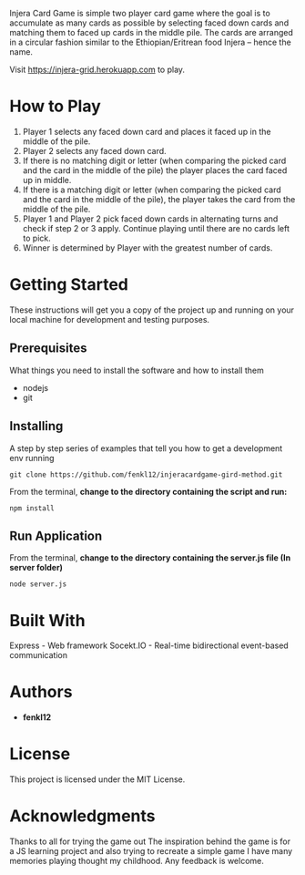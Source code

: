Injera Card Game is simple two player card game where the goal is to accumulate as many cards as possible by selecting faced down cards and matching them to faced up cards in the middle pile. The cards are arranged in a circular fashion similar to the Ethiopian/Eritrean food Injera – hence the name.

Visit https://injera-grid.herokuapp.com to play.

# **How to Play**

1. Player 1 selects any faced down card and places it faced up in the middle of the pile.
2. Player 2 selects any faced down card.
3. If there is no matching digit or letter (when comparing the picked card and the card in the middle of the pile) the player places the card faced up in middle. 
4. If there is a matching digit or letter (when comparing the picked card and the card in the middle of the pile), the player takes the card from the middle of the pile.
5. Player 1 and Player 2 pick faced down cards in alternating turns and check if step 2 or 3 apply.  Continue playing until there are no cards left to pick.
6. Winner is determined by Player with the greatest number of cards.

# Getting Started

These instructions will get you a copy of the project up and running on your local machine for development and testing purposes.

## Prerequisites

What things you need to install the software and how to install them

- nodejs
- git

## Installing

A step by step series of examples that tell you how to get a development env running

`git clone https://github.com/fenkl12/injeracardgame-gird-method.git`

From the terminal, **change to the directory containing the script and run:**

`npm install`


## Run Application

From the terminal, **change to the directory containing the server.js file (In server folder)**


`node server.js`

#  Built With

Express - Web framework
Socekt.IO - Real-time bidirectional event-based communication
# Authors

- **fenkl12**

# License

This project is licensed under the MIT License.

# Acknowledgments

Thanks to all for trying the game out
The inspiration behind the game is for a JS learning project and also trying to recreate a simple game I have many memories playing thought my childhood.
Any feedback is welcome.
